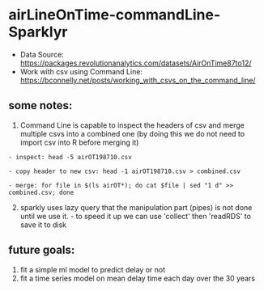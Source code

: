 # airLineOnTime-commandLine-Sparklyr

- Data Source: https://packages.revolutionanalytics.com/datasets/AirOnTime87to12/
- Work with csv using Command Line: https://bconnelly.net/posts/working_with_csvs_on_the_command_line/

## some notes:
  1. Command Line is capable to inspect the headers of csv and merge multiple csvs into a combined one (by doing this we do not need to import csv into R before merging it)
  
    - inspect: head -5 airOT198710.csv
    
    - copy header to new csv: head -1 airOT198710.csv > combined.csv
    
    - merge: for file in $(ls airOT*); do cat $file | sed "1 d" >> combined.csv; done
    
  2. sparkly uses lazy query that the manipulation part (pipes) is not done until we use it. 
    - to speed it up we can use 'collect' then 'readRDS' to save it to disk

## future goals:
  1. fit a simple ml model to predict delay or not
  2. fit a time series model on mean delay time each day over the 30 years

